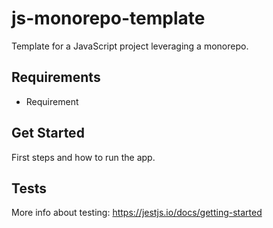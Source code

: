 # js-monorepo-template

Template for a JavaScript project leveraging a monorepo.

## Requirements

- Requirement

## Get Started

First steps and how to run the app.

## Tests

More info about testing: https://jestjs.io/docs/getting-started
